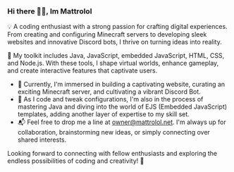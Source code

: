 ### Hi there 👋🏻, Im Mattrolol

💡 A coding enthusiast with a strong passion for crafting digital experiences.
From creating and configuring Minecraft servers to developing sleek websites and innovative Discord bots,
I thrive on turning ideas into reality.

🧰 My toolkit includes Java, JavaScript, embedded JavaScript, HTML, CSS, and Node.js. With these tools,
I shape virtual worlds, enhance gameplay, and create interactive features that captivate users.

- 🚧 Currently, I'm immersed in building a captivating website, curating an exciting Minecraft server, and cultivating a vibrant Discord Bot.
- 🌱 As I code and tweak configurations, I'm also in the process of mastering Java and diving into the world of EJS (Embedded JavaScript) templates, adding another layer of expertise to my skill set.
- 📬 Feel free to drop me a line at owner@mattrolol.net. I'm always up for collaboration, brainstorming new ideas, or simply connecting over shared interests.

Looking forward to connecting with fellow enthusiasts and exploring the endless possibilities of coding and creativity! 🚀
